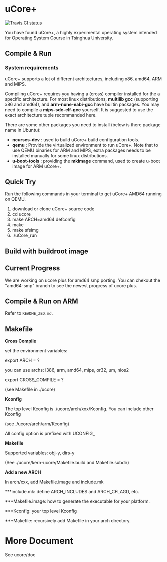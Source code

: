 uCore+
==========

[![Travis CI status](https://travis-ci.org/oscourse-tsinghua/ucore_plus.svg?branch=master)](https://travis-ci.org/oscourse-tsinghua/ucore_plus?branch=master)

You have found uCore+, a highly experimental operating system intended for Operating System Course in Tsinghua University.

## Compile & Run

### System requirements
uCore+ supports a lot of different architectures, including x86, amd64, ARM and MIPS.

Compiling uCore+ requires you having a (cross) compiler  installed for the a specific architecture. For most  linux distributions, **multilib gcc** (supporting x86 and amd64), and **arm-none-eabi-gcc** have builtin packages. You may need to compile a **mips-sde-elf-gcc** yourself. It is suggested to use the exact architecture tuple recommanded here.

There are some other packages you need to install (below is there package name in Ubuntu):

* **ncurses-dev** : used to build uCore+ build configuration tools.
* **qemu** : Provide the virtualized environment to run uCore+. Note that to use QEMU binaries for ARM and MIPS, extra packages needs to be installed manually for some linux distributions.
* **u-boot-tools** : providing the **mkimage** command, used to create u-boot image for ARM uCore+.

## Quick Try
Run the following commands in your terminal to get uCore+ AMD64 running on QEMU.

 1. download or clone uCore+ source code
 1. cd ucore
 1. make ARCH=amd64 defconfig
 1. make
 1. make sfsimg
 1. ./uCore_run

## Build with buildroot image

## Current Progress
 We are working on ucore plus for amd64 smp porting.
 You can chekout the "amd64-smp" branch to see the newest progress of ucore plus.

## Compile & Run on ARM
 Refer to `README_ZED.md`.


## Makefile
**Cross Compile**

set the environment variables:

export ARCH = ?

you can use archs: i386, arm, amd64, mips, or32, um, nios2

export CROSS\_COMPILE = ?

(see Makefile in ./ucore)

**Kconfig**

The top level Kconfig is ./ucore/arch/xxx/Kconfig. You can include other Kconfig

  (see ./ucore/arch/arm/Kconfig)

  All config option is prefixed with UCONFIG_

**Makefile**

Supported variables:  obj-y, dirs-y

(See ./ucore/kern-ucore/Makefile.build and Makefile.subdir)

**Add a new ARCH**

In arch/xxx, add Makefile.image and include.mk

***include.mk: define ARCH_INCLUDES and ARCH_CFLAGD, etc.

***Makefile.image: how to generate the executable for your platform.

***Kconfig: your top level Kconfig

***Makefile: recursively add Makefile in your arch directory.

More Document
========
See ucore/doc
